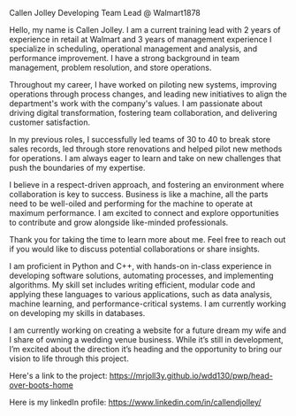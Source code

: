 Callen Jolley
Developing Team Lead @ Walmart1878 

Hello, my name is Callen Jolley. I am a current training lead with 2 years of experience in retail at Walmart and 3 years of management experience I specialize in scheduling, operational management and analysis, and performance improvement. I have a strong background in team management, problem resolution, and store operations.

Throughout my career, I have worked on piloting new systems, improving operations through process changes, and leading new initiatives to align the department's work with the company's values. I am passionate about driving digital transformation, fostering team collaboration, and delivering customer satisfaction. 

In my previous roles, I successfully led teams of 30 to 40 to break store sales records, led through store renovations and helped pilot new methods for operations. I am always eager to learn and take on new challenges that push the boundaries of my expertise.

I believe in a respect-driven approach, and fostering an environment where collaboration is key to success. Business is like a machine, all the parts need to be well-oiled and performing for the machine to operate at maximum performance. I am excited to connect and explore opportunities to contribute and grow alongside like-minded professionals.

Thank you for taking the time to learn more about me. Feel free to reach out if you would like to discuss potential collaborations or share insights.

I am proficient in Python and C++, with hands-on in-class experience in developing software solutions, automating processes, and implementing algorithms. My skill set includes writing efficient, modular code and applying these languages to various applications, such as data analysis, machine learning, and performance-critical systems. I am currently working on developing my skills in databases.

I am currently working on creating a website for a future dream my wife and I share of owning a wedding venue business. While it’s still in development, I’m excited about the direction it’s heading and the opportunity to bring our vision to life through this project.

Here's a link to the project: https://mrjoll3y.github.io/wdd130/pwp/head-over-boots-home

Here is my linkedIn profile: https://www.linkedin.com/in/callendjolley/
